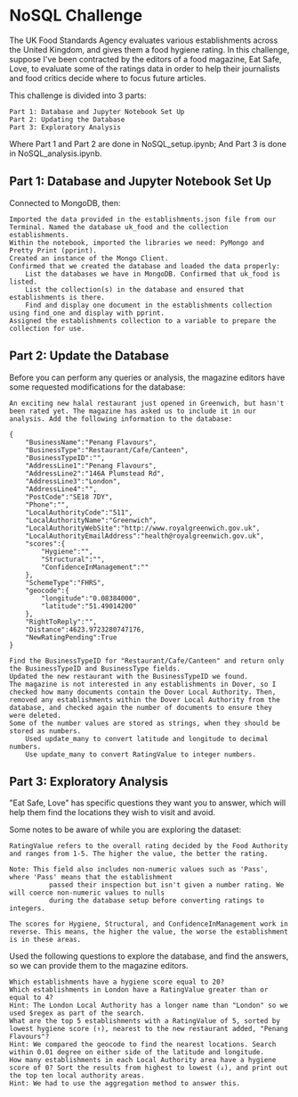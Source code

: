 # NoSQL Challenge

The UK Food Standards Agency evaluates various establishments across the United Kingdom, and gives them a food hygiene rating.
In this challenge, suppose I've been contracted by the editors of a food magazine, Eat Safe, Love, to evaluate some of the ratings data in order to help their journalists and food critics decide where to focus future articles.

This challenge is divided into 3 parts:

    Part 1: Database and Jupyter Notebook Set Up
    Part 2: Updating the Database
    Part 3: Exploratory Analysis

Where Part 1 and Part 2 are done in NoSQL_setup.ipynb;
And Part 3 is done in NoSQL_analysis.ipynb.

## Part 1: Database and Jupyter Notebook Set Up

Connected to MongoDB, then:

    Imported the data provided in the establishments.json file from our Terminal. Named the database uk_food and the collection establishments.
    Within the notebook, imported the libraries we need: PyMongo and Pretty Print (pprint).
    Created an instance of the Mongo Client.
    Confirmed that we created the database and loaded the data properly:
        List the databases we have in MongoDB. Confirmed that uk_food is listed.
        List the collection(s) in the database and ensured that establishments is there.
        Find and display one document in the establishments collection using find_one and display with pprint.
    Assigned the establishments collection to a variable to prepare the collection for use.

## Part 2: Update the Database

Before you can perform any queries or analysis, the magazine editors have some requested modifications for the database:

    An exciting new halal restaurant just opened in Greenwich, but hasn't been rated yet. The magazine has asked us to include it in our analysis. Add the following information to the database:

    {
        "BusinessName":"Penang Flavours",
        "BusinessType":"Restaurant/Cafe/Canteen",
        "BusinessTypeID":"",
        "AddressLine1":"Penang Flavours",
        "AddressLine2":"146A Plumstead Rd",
        "AddressLine3":"London",
        "AddressLine4":"",
        "PostCode":"SE18 7DY",
        "Phone":"",
        "LocalAuthorityCode":"511",
        "LocalAuthorityName":"Greenwich",
        "LocalAuthorityWebSite":"http://www.royalgreenwich.gov.uk",
        "LocalAuthorityEmailAddress":"health@royalgreenwich.gov.uk",
        "scores":{
            "Hygiene":"",
            "Structural":"",
            "ConfidenceInManagement":""
        },
        "SchemeType":"FHRS",
        "geocode":{
            "longitude":"0.08384000",
            "latitude":"51.49014200"
        },
        "RightToReply":"",
        "Distance":4623.9723280747176,
        "NewRatingPending":True
    }

    Find the BusinessTypeID for "Restaurant/Cafe/Canteen" and return only the BusinessTypeID and BusinessType fields.
    Updated the new restaurant with the BusinessTypeID we found.
    The magazine is not interested in any establishments in Dover, so I checked how many documents contain the Dover Local Authority. Then, removed any establishments within the Dover Local Authority from the database, and checked again the number of documents to ensure they were deleted.
    Some of the number values are stored as strings, when they should be stored as numbers.
        Used update_many to convert latitude and longitude to decimal numbers.
        Use update_many to convert RatingValue to integer numbers.

## Part 3: Exploratory Analysis

"Eat Safe, Love" has specific questions they want you to answer, which will help them find the locations they wish to visit and avoid.

Some notes to be aware of while you are exploring the dataset:

    RatingValue refers to the overall rating decided by the Food Authority and ranges from 1-5. The higher the value, the better the rating.

    Note: This field also includes non-numeric values such as 'Pass', where 'Pass' means that the establishment
              passed their inspection but isn't given a number rating. We will coerce non-numeric values to nulls
              during the database setup before converting ratings to integers.

    The scores for Hygiene, Structural, and ConfidenceInManagement work in reverse. This means, the higher the value, the worse the establishment is in these areas.

Used the following questions to explore the database, and find the answers, so we can provide them to the magazine editors.

    Which establishments have a hygiene score equal to 20?
    Which establishments in London have a RatingValue greater than or equal to 4?
    Hint: The London Local Authority has a longer name than "London" so we used $regex as part of the search.
    What are the top 5 establishments with a RatingValue of 5, sorted by lowest hygiene score (↑), nearest to the new restaurant added, "Penang Flavours"?
    Hint: We compared the geocode to find the nearest locations. Search within 0.01 degree on either side of the latitude and longitude.
    How many establishments in each Local Authority area have a hygiene score of 0? Sort the results from highest to lowest (↓), and print out the top ten local authority areas.
    Hint: We had to use the aggregation method to answer this.
